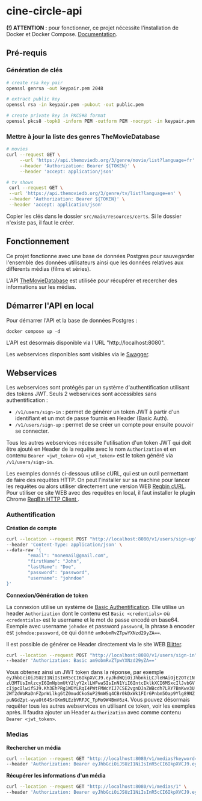 # cine-circle-api
**(!) ATTENTION :** pour fonctionner, ce projet nécessite l'installation de Docker et Docker Compose. [Documentation](https://docs.docker.com/engine/install/).

## Pré-requis

### Génération de clés

```bash
# create rsa key pair
openssl genrsa -out keypair.pem 2048

# extract public key
openssl rsa -in keypair.pem -pubout -out public.pem

# create private key in PKCS#8 format
openssl pkcs8 -topk8 -inform PEM -outform PEM -nocrypt -in keypair.pem -out private.pem
```

### Mettre à jour la liste des genres TheMovieDatabase

```bash
# movies
curl --request GET \
     --url 'https://api.themoviedb.org/3/genre/movie/list?language=fr' \
     --header 'Authorization: Bearer ${TOKEN}' \
     --header 'accept: application/json'

# tv shows
 curl --request GET \
 --url 'https://api.themoviedb.org/3/genre/tv/list?language=en' \
 --header 'Authorization: Bearer ${TOKEN}' \
 --header 'accept: application/json'
```

Copier les clés dans le dossier `src/main/resources/certs`. Si le dossier n'existe pas, il faut le créer.

## Fonctionnement

Ce projet fonctionne avec une base de données Postgres pour sauvegarder l'ensemble des données utilisateurs ainsi que les données relatives aux différents médias (films et séries).

L'API [TheMovieDatabase](https://developer.themoviedb.org/reference/intro/getting-started) est utilisée pour récupérer et recercher des informations sur les médias.

## Démarrer l'API en local

Pour démarrer l'API et la base de données Postgres :
```
docker compose up -d
```

L'API est désormais disponible via l'URL "http://localhost:8080".

Les webservices disponibles sont visibles via le [Swagger](https://petstore.swagger.io/?url=http://localhost:8080/swagger.json). 

## Webservices

Les webservices sont protégés par un système d'authentification utilisant des tokens JWT. Seuls 2 webservices sont accessibles sans authentification :
- `/v1/users/sign-in` : permet de générer un token JWT à partir d'un identifiant et un mot de passe fournis en Header (Basic Auth).
- `/v1/users/sign-up` : permet de se créer un compte pour ensuite pouvoir se connecter.

Tous les autres webservices nécessite l'utilisation d'un token JWT qui doit être ajouté en Header de la requête avec le nom `Authorization` et en contenu `Bearer <jwt_token>` où `<jwt_token>` est le token généré via `/v1/users/sign-in`.

Les exemples donnés ci-dessous utilise cURL, qui est un outil permettant de faire des requêtes HTTP. 
On peut l'installer sur sa machine pour lancer les requêtes ou alors utiliser directement une version WEB [Reqbin cURL](https://reqbin.com/curl).
Pour utiliser ce site WEB avec des requêtes en local, il faut installer le plugin Chrome [ReqBin HTTP Client
](https://chrome.google.com/webstore/detail/reqbin-http-client/gmmkjpcadciiokjpikmkkmapphbmdjok/related).

### Authentification

**Création de compte**

```bash
curl --location --request POST "http://localhost:8080/v1/users/sign-up" \
--header 'Content-Type: application/json' \
--data-raw '{
        "email": "monemail@gmail.com",
        "firstName": "John",
        "lastName": "Doe",
        "password": "password",
        "username": "johndoe"
}'
```

**Connexion/Génération de token**

La connexion utilise un système de [Basic Authentification](https://developer.mozilla.org/fr/docs/Web/HTTP/Headers/Authorization#directives).
Elle utilise un header `Authorization` dont le contenu est `Basic <credentials>` où `<credentials>` est le username et le mot de passe encodé en base64.
Exemple avec username `johndoe` et password `password`, la phrase à encoder est `johndoe:password`, ce qui donne `am9obmRvZTpwYXNzd29yZA==`.

Il est possible de générer ce Header directement via le site WEB [Blitter](https://www.blitter.se/utils/basic-authentication-header-generator/).

```bash
curl --location --request POST "http://localhost:8080/v1/users/sign-in" \
--header 'Authorization: Basic am9obmRvZTpwYXNzd29yZA=='
```

Vous obtenez ainsi un JWT token dans la réponse, par exemple `eyJhbGciOiJSUzI1NiIsInR5cCI6IkpXVCJ9.eyJhdWQiOiJhbnkiLCJleHAiOjE2OTc1NzU3MTUsImlzcyI6ImNpbmUtY2lyY2xlLWFwaSIsInN1YiI6IntcIklkXCI6MSxcIlJvbGVcIjpcIlwifSJ9.Kh3EhPRg1WDYLRqI4PWtFMWcYIJ7CSE2vgnDJaZWBcdh7LRY7BnKwv3U2Wf2dWoRaDnFZpnWilkg6tZ0mudCkoSuP29mWSq4CBr0kDxWk1FIr6Pnbm5Oap9Ylg89NZpuNGdZpt-wyaOt64SrGKm9LEzbVRFJC_TpMo9W4BmV6z4`.
Vous pouvez désormais requêter tous les autres webservices en utilisant ce token, voir les exemples après.
Il faudra ajouter un Header `Authorization` avec comme contenu `Bearer <jwt_token>`.

### Medias

**Rechercher un média**

```bash
curl --location --request GET "http://localhost:8080/v1/medias?keyword=inception" \
--header 'Authorization: Bearer eyJhbGciOiJSUzI1NiIsInR5cCI6IkpXVCJ9.eyJhdWQiOiJhbnkiLCJleHAiOjE2OTc1NzU3MTUsImlzcyI6ImNpbmUtY2lyY2xlLWFwaSIsInN1YiI6IntcIklkXCI6MSxcIlJvbGVcIjpcIlwifSJ9.Kh3EhPRg1WDYLRqI4PWtFMWcYIJ7CSE2vgnDJaZWBcdh7LRY7BnKwv3U2Wf2dWoRaDnFZpnWilkg6tZ0mudCkoSuP29mWSq4CBr0kDxWk1FIr6Pnbm5Oap9Ylg89NZpuNGdZpt-wyaOt64SrGKm9LEzbVRFJC_TpMo9W4BmV6z4'
```

**Récupérer les informations d'un média**

```bash
curl --location --request GET "http://localhost:8080/v1/medias/1" \
--header 'Authorization: Bearer eyJhbGciOiJSUzI1NiIsInR5cCI6IkpXVCJ9.eyJhdWQiOiJhbnkiLCJleHAiOjE2OTc1NzU3MTUsImlzcyI6ImNpbmUtY2lyY2xlLWFwaSIsInN1YiI6IntcIklkXCI6MSxcIlJvbGVcIjpcIlwifSJ9.Kh3EhPRg1WDYLRqI4PWtFMWcYIJ7CSE2vgnDJaZWBcdh7LRY7BnKwv3U2Wf2dWoRaDnFZpnWilkg6tZ0mudCkoSuP29mWSq4CBr0kDxWk1FIr6Pnbm5Oap9Ylg89NZpuNGdZpt-wyaOt64SrGKm9LEzbVRFJC_TpMo9W4BmV6z4'
```
